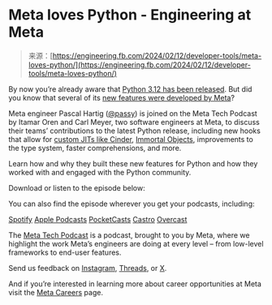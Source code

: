 <!--yml
category: 未分类
date: 2024-05-27 14:45:27
-->

# Meta loves Python - Engineering at Meta

> 来源：[https://engineering.fb.com/2024/02/12/developer-tools/meta-loves-python/](https://engineering.fb.com/2024/02/12/developer-tools/meta-loves-python/)

By now you’re already aware that [Python 3.12 has been released](https://engineering.fb.com/2023/10/05/developer-tools/python-312-meta-new-features/). But did you know that several of its [new features were developed by Meta](https://engineering.fb.com/2023/10/05/developer-tools/python-312-meta-new-features/)?

Meta engineer Pascal Hartig ([@passy](https://www.threads.net/@passy_)) is joined on the Meta Tech Podcast by Itamar Oren and Carl Meyer, two software engineers at Meta, to discuss their teams’ contributions to the latest Python release, including new hooks that allow for [custom JITs like Cinder](https://engineering.fb.com/2024/01/18/developer-tools/lazy-imports-cinder-machine-learning-meta/), [Immortal Objects](https://engineering.fb.com/2023/08/15/developer-tools/immortal-objects-for-python-instagram-meta/), improvements to the type system, faster comprehensions, and more.

Learn how and why they built these new features for Python and how they worked with and engaged with the Python community.

Download or listen to the episode below:

You can also find the episode wherever you get your podcasts, including:

[Spotify](https://open.spotify.com/episode/6bbGuwiZ3WkUmYno4wPYrP)
[Apple Podcasts](https://podcasts.apple.com/us/podcast/meta-tech-podcast/id1370910331)
[PocketCasts](https://pca.st/kfnemgbs)
[Castro](https://castro.fm/podcast/bab1041e-2506-4425-b52c-f4f564f1f94b)
[Overcast](https://overcast.fm/itunes1370910331)

The [Meta Tech Podcast](https://insidefacebookmobile.libsyn.com/) is a podcast, brought to you by Meta, where we highlight the work Meta’s engineers are doing at every level – from low-level frameworks to end-user features.

Send us feedback on [Instagram](https://instagram.com/metatechpod), [Threads](https://threads.net/@metatechpod), or [X](https://twitter.com/metatechpod).

And if you’re interested in learning more about career opportunities at Meta visit the [Meta Careers](https://www.metacareers.com/) page.